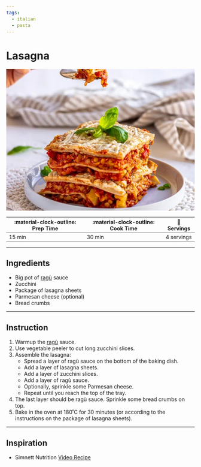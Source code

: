 ```yaml
---
tags:
  - italian
  - pasta
---
```


# Lasagna

![image](image.jpg)

| :material-clock-outline: Prep Time | :material-clock-outline: Cook Time | :fork_and_knife: Servings |
|------------------------------------|------------------------------------|---------------------------|
| 15 min                             | 30 min                             | 4 servings                |

--- 

## Ingredients
- Big pot of [ragù](../ragu/index.md) sauce
- Zucchini
- Package of lasagna sheets
- Parmesan cheese (optional)
- Bread crumbs

--- 

## Instruction

1. Warmup the [ragù](../ragu/index.md) sauce.
2. Use vegetable peeler to cut long zucchini slices.
3. Assemble the lasagna:
    - Spread a layer of ragù sauce on the bottom of the baking dish.
    - Add a layer of lasagna sheets.
    - Add a layer of zucchini slices.
    - Add a layer of ragù sauce.
    - Optionally, sprinkle some Parmesan cheese.
    - Repeat until you reach the top of the tray.
4. The last layer should be ragù sauce. Sprinkle some bread crumbs on top.
5. Bake in the oven at 180˚C for 30 minutes (or according to the instructions on the package of lasagna sheets).

---

## Inspiration
- Simnett Nutrition [Video Recipe](https://www.youtube.com/watch?v=Njf5sT8f8eU&ab_channel=SimnettNutrition)
